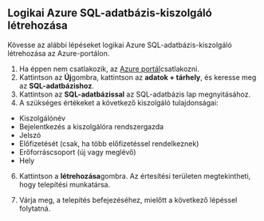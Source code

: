 
<!--
includes/sql-database-create-new-server-portal.md

Latest Freshness check:  2016-04-11 , carlrab.

As of circa 2016-04-11, the following topics might include this include:
articles/sql-database/sql-database-get-started-tutorial.md

-->
## <a name="create-an-azure-sql-database-logical-server"></a>Logikai Azure SQL-adatbázis-kiszolgáló létrehozása

Kövesse az alábbi lépéseket logikai Azure SQL-adatbázis-kiszolgáló létrehozása az Azure-portálon.

1. Ha éppen nem csatlakozik, az [Azure portál](http://portal.azure.com)csatlakozni.
2. Kattintson az **Új**gombra, kattintson az **adatok + tárhely**, és keresse meg az **SQL-adatbázishoz**.
3. Kattintson az **SQL-adatbázissal** az SQL-adatbázis lap megnyitásához.
5. A szükséges értékeket a következő kiszolgáló tulajdonságai:

 - Kiszolgálónév
 - Bejelentkezés a kiszolgálóra rendszergazda
 - Jelszó
 - Előfizetését (csak, ha több előfizetéssel rendelkeznek)
 - Erőforráscsoport (új vagy meglévő)
 - Hely


6.  Kattintson a **létrehozása**gombra. Az értesítési területen megtekintheti, hogy telepítési munkatársa.

7. Várja meg, a telepítés befejezéséhez, mielőtt a következő lépéssel folytatná.

